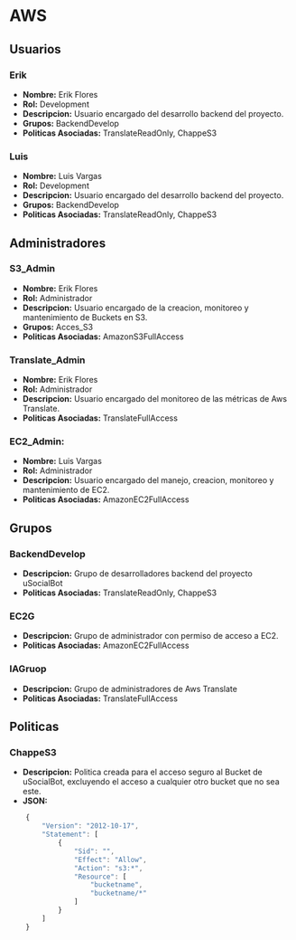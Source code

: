 # AWS
## Usuarios
### Erik
* **Nombre:** Erik Flores
* **Rol:** Development
* **Descripcion:** Usuario encargado del desarrollo backend del proyecto.
* **Grupos:** BackendDevelop
* **Politicas Asociadas:** TranslateReadOnly, ChappeS3

### Luis
* **Nombre:** Luis Vargas
* **Rol:** Development
* **Descripcion:** Usuario encargado del desarrollo backend del proyecto.
* **Grupos:** BackendDevelop
* **Politicas Asociadas:** TranslateReadOnly, ChappeS3

## Administradores

### S3_Admin
* **Nombre:** Erik Flores
* **Rol:** Administrador
* **Descripcion:** Usuario encargado de la creacion, monitoreo y mantenimiento de Buckets en S3.
* **Grupos:** Acces_S3
* **Politicas Asociadas:** AmazonS3FullAccess

### Translate_Admin
* **Nombre:** Erik Flores
* **Rol:** Administrador
* **Descripcion:** Usuario encargado del monitoreo de las métricas de Aws Translate.
* **Politicas Asociadas:** TranslateFullAccess

### EC2_Admin:
* **Nombre:** Luis Vargas
* **Rol:** Administrador
* **Descripcion:** Usuario encargado del manejo, creacion, monitoreo y mantenimiento de EC2.
* **Politicas Asociadas:** AmazonEC2FullAccess

## Grupos
### BackendDevelop
* **Descripcion:** Grupo de desarrolladores backend del proyecto uSocialBot
* **Politicas Asociadas:** TranslateReadOnly, ChappeS3
 
### EC2G
* **Descripcion:** Grupo de administrador con permiso de acceso a EC2.
* **Politicas Asociadas:** AmazonEC2FullAccess

### IAGruop
* **Descripcion:** Grupo de administradores de Aws Translate
* **Politicas Asociadas:** TranslateFullAccess

## Politicas
### ChappeS3
* **Descripcion:** Politica creada para el acceso seguro al Bucket de uSocialBot, excluyendo el acceso a cualquier otro bucket que no sea este.
* **JSON:**
````js
	{
	    "Version": "2012-10-17",
	    "Statement": [
	        {
	            "Sid": "",
	            "Effect": "Allow",
	            "Action": "s3:*",
	            "Resource": [
	                "bucketname",
	                "bucketname/*"
	            ]
	        }
	    ]
	}
````
